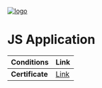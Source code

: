 [![logo](http://innovationstarterbox.bg/wp-content/uploads/2016/05/Softuni_logo_trasparent.png)](http://softuni.org)
# JS Application

|**Conditions**|**Link**| 
|---|---|
|**Certificate**   | <a href="https://softuni.bg/certificates/details/57851/a832f40c"> Link</a> |
